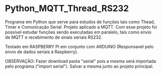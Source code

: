 # Python_MQTT_Thread_RS232
Programa em Python que serve para estudos de funções tais como Thead, Timer e Comunicação Serial. Projeto aplicado a MQTT.
Com esse projeto foi possível estudar funções sendo executadas em paralelo, tais como envio de MQTT e recebimento de sinais seriais RS232.

Testado em RASPBERRY PI em conjunto com ARDUINO (Responsavel pelo envio de dados seriais à Raspberry).

OBSERVAÇÃO: Fazer download pasta "serial" pois a mesma será importada pelo programa ("import serial"). Salvar a mesma junto ao projeto principal.
